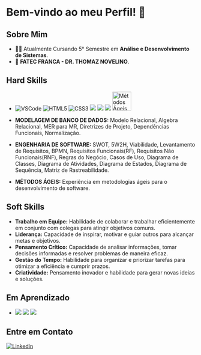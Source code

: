 # Bem-vindo ao meu Perfil! 👋 

## Sobre Mim

- 👨‍🎓 Atualmente Cursando 5° Semestre em **Análise e Desenvolvimento de Sistemas**.
- 🏫 **FATEC FRANCA - DR. THOMAZ NOVELINO**.

## Hard Skills

- <img src="https://img.icons8.com/color/48/000000/visual-studio-code-2019.png" alt="VSCode"/> <img src="https://img.icons8.com/color/48/000000/html-5.png" alt="HTML5"/> <img src="https://img.icons8.com/color/48/000000/css3.png" alt="CSS3"/> <img src="https://img.icons8.com/color/48/000000/javascript.png"/> <img src="https://img.icons8.com/fluent/48/000000/github.png"/> <img src="https://img.icons8.com/color/48/000000/git.png"/> <img src="https://blog.cronapp.io/wp-content/uploads/2020/08/metodo-agile.jpg" alt="Métodos Ágeis" width="50"/>

- **MODELAGEM DE BANCO DE DADOS:** Modelo Relacional, Algebra Relacional, MER para MR, Diretrizes de Projeto, Dependências Funcionais, Normalização.
- **ENGENHARIA DE SOFTWARE:** SWOT, 5W2H, Viabilidade, Levantamento de Requisitos, BPMN, Requisitos Funcionais(RF), Requisitos Não Funcionais(RNF), Regras do Negócio, Casos de Uso, Diagrama de Classes, Diagrama de Atividades, Diagrama de Estados, Diagrama de Sequência, Matriz de Rastreabilidade.
- **MÉTODOS ÁGEIS:** Experiência em metodologias ágeis para o desenvolvimento de software.

## Soft Skills

   - **Trabalho em Equipe:** Habilidade de colaborar e trabalhar eficientemente em conjunto com colegas para atingir objetivos comuns.
   - **Liderança:** Capacidade de inspirar, motivar e guiar outros para alcançar metas e objetivos.
   - **Pensamento Crítico:** Capacidade de analisar informações, tomar decisões informadas e resolver problemas de maneira eficaz.
   - **Gestão do Tempo:** Habilidade para organizar e priorizar tarefas para otimizar a eficiência e cumprir prazos.
   - **Criatividade:** Pensamento inovador e habilidade para gerar novas ideias e soluções.

## Em Aprendizado

- <img src="https://img.icons8.com/color/48/000000/java-coffee-cup-logo.png"/> <img src="https://img.icons8.com/office/48/000000/react.png"/> <img src="https://img.icons8.com/color/48/000000/sql.png"/>

## Entre em Contato

[![Linkedin](https://img.shields.io/badge/Linkedin-0077B5?style=for-the-badge&logo=linkedin&logoColor=white)](https://www.linkedin.com/in/dalila-bueno-562ba726b)








